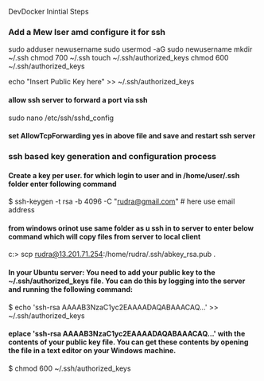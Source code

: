  DevDocker Inintial Steps

 ### Add a Mew Iser amd configure it for ssh

 sudo adduser newusername
sudo usermod -aG sudo newusername
mkdir ~/.ssh
chmod 700 ~/.ssh
touch ~/.ssh/authorized_keys
chmod 600 ~/.ssh/authorized_keys

echo "Insert Public Key here" >> ~/.ssh/authorized_keys


#### allow ssh server to forward a port via ssh
sudo nano /etc/ssh/sshd_config

#### set AllowTcpForwarding yes in above file and save and restart ssh server


### ssh based key generation and configuration process

#### Create a key per user. for which login to user and in /home/user/.ssh folder enter following command

$ ssh-keygen -t rsa -b 4096 -C "rudra@gmail.com"   # here use email address

#### from windows orinot use same folder as u ssh in to server to enter below command which will copy files from server to local client
c:\> scp rudra@13.201.71.254:/home/rudra/.ssh/abkey_rsa.pub .

#### In your Ubuntu server: You need to add your public key to the ~/.ssh/authorized_keys file. You can do this by logging into the server and running the following command:
$ echo 'ssh-rsa AAAAB3NzaC1yc2EAAAADAQABAAACAQ...' >> ~/.ssh/authorized_keys  

#### eplace 'ssh-rsa AAAAB3NzaC1yc2EAAAADAQABAAACAQ...' with the contents of your public key file. You can get these contents by opening the file in a text editor on your Windows machine.
$ chmod 600 ~/.ssh/authorized_keys



